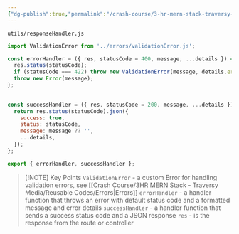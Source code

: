 ```yaml
---
{"dg-publish":true,"permalink":"/crash-course/3-hr-mern-stack-traversy-media/reusable-codes/response-handler/","noteIcon":""}
---
```


`utils/responseHandler.js`
```js
import ValidationError from '../errors/validationError.js';

const errorHandler = ({ res, statusCode = 400, message, ...details }) => {
  res.status(statusCode);
  if (statusCode === 422) throw new ValidationError(message, details.errors);
  throw new Error(message);
};

  
const successHandler = ({ res, statusCode = 200, message, ...details }) => {
  return res.status(statusCode).json({
    success: true,
    status: statusCode,
    message: message ?? '',
    ...details,
  });
};

export { errorHandler, successHandler };
```


> [!NOTE] Key Points
> `ValidationError` - a custom Error for handling validation errors, see [[Crash Course/3HR MERN Stack - Traversy Media/Reusable Codes/Errors\|Errors]]
> `errorHandler` -  a handler function that throws an error with default status code and a formatted message and error details
> `successHandler` - a handler function that sends a success status code and a JSON response
> `res` - is the response from the route or controller
> 
